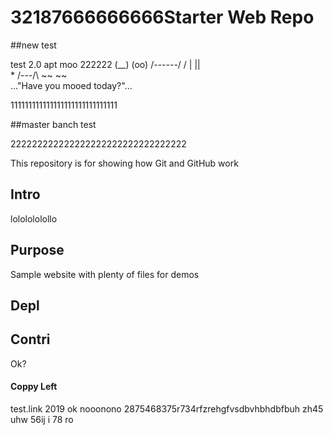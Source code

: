 # 32187666666666Starter Web Repo
##new test


test 2.0
apt moo 222222
                 (__) 
                 (oo) 
           /------\/ 
          / |    ||   
         *  /\---/\ 
            ~~   ~~   
..."Have you mooed today?"...


111111111111111111111111111111

##master banch test

222222222222222222222222222222222

This repository is for showing how Git and GitHub work

## Intro
lololololollo
## Purpose

Sample website with plenty of files for demos

## Depl

## Contri
Ok?

#### Coppy Left

test.link 2019
ok
nooonono
2875468375r734rfzrehgfvsdbvhbhdbfbuh
zh45
uhw
56ij
i
78
ro


